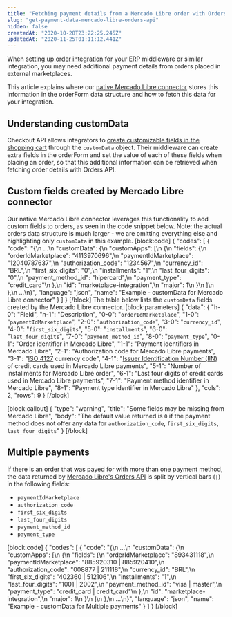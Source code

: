 ```yaml
---
title: "Fetching payment details from a Mercado Libre order with Orders API"
slug: "get-payment-data-mercado-libre-orders-api"
hidden: false
createdAt: "2020-10-28T23:22:25.245Z"
updatedAt: "2020-11-25T01:11:12.441Z"
---
```

When [setting up order integration](https://developers.vtex.com/docs/guides/erp-integration-set-up-order-integration ) for your ERP middleware or similar integration, you may need additional payment details from orders placed in external marketplaces. 

This article explains where our [native Mercado Libre connector](https://help.vtex.com/pt/tracks/mercado-libre-integration-set-up--2YfvI3Jxe0CGIKoWIGQEIq/51oWBHvVxSs8eAwLQhSbSd) stores this information in the orderForm data structure and how to fetch this data for your integration.

## Understanding customData

Checkout API allows integrators to [create customizable fields in the shopping cart](/docs/guides/creating-customizable-fields-in-the-cart-with-checkout-api) through the `customData` object. Their middleware can create extra fields in the orderForm and set the value of each of these fields when placing an order, so that this additional information can be retrieved when fetching order details with Orders API.

## Custom fields created by Mercado Libre connector

Our native Mercado Libre connector leverages this functionality to add custom fields to orders, as seen in the code snippet below. Note: the actual orders data structure is much larger - we are omitting everything else and highlighting only `customData` in this example.
[block:code]
{
  "codes": [
    {
      "code": "{\n ...\n    \"customData\": {\n        \"customApps\": [\n            {\n                \"fields\": {\n                    \"orderIdMarketplace\": \"4113970696\",\n                    \"paymentIdMarketplace\": \"12040787637\",\n                    \"authorization_code\": \"1234567\",\n                    \"currency_id\": \"BRL\",\n                    \"first_six_digits\": \"0\",\n                    \"installments\": \"1\",\n                    \"last_four_digits\": \"0\",\n                    \"payment_method_id\": \"hipercard\",\n                    \"payment_type\": \"credit_card\"\n                },\n                \"id\": \"marketplace-integration\",\n                \"major\": 1\n            }\n        ]\n    },\n ...\n}",
      "language": "json",
      "name": "Example - customData for Mercado Libre connector"
    }
  ]
}
[/block]
The table below lists the `customData` fields created by the Mercado Libre connector.
[block:parameters]
{
  "data": {
    "h-0": "Field",
    "h-1": "Description",
    "0-0": "`orderIdMarketplace`",
    "1-0": "`paymentIdMarketplace`",
    "2-0": "`authorization_code`",
    "3-0": "`currency_id`",
    "4-0": "`first_six_digits`",
    "5-0": "`installments`",
    "6-0": "`last_four_digits`",
    "7-0": "`payment_method_id`",
    "8-0": "`payment_type`",
    "0-1": "Order identifier in Mercado Libre",
    "1-1": "Payment identifiers in Mercado Libre",
    "2-1": "Authorization code for Mercado Libre payments",
    "3-1": "[ISO 4127](https://en.wikipedia.org/wiki/ISO_4217) currency code",
    "4-1": "[Issuer Identification Number (IIN)](https://en.wikipedia.org/wiki/Payment_card_number#Issuer_identification_number_(IIN)) of credit cards used in Mercado Libre payments",
    "5-1": "Number of installments for Mercado Libre order",
    "6-1": "Last four digits of credit cards used in Mercado Libre payments",
    "7-1": "Payment method identifier in Mercado Libre",
    "8-1": "Payment type identifier in Mercado Libre"
  },
  "cols": 2,
  "rows": 9
}
[/block]

[block:callout]
{
  "type": "warning",
  "title": "Some fields may be missing from Mercado Libre",
  "body": "The default value returned is `0` if the payment method does not offer any data for `authorization_code`, `first_six_digits`, `last_four_digits`"
}
[/block]
## Multiple payments

If there is an order that was payed for with more than one payment method, the data returned by [Mercado Libre's Orders API](https://developers.mercadolivre.com.br/en_us/manage-sales#How-can-I-know-if-there-are-two-payments) is split by vertical bars (`|`) in the following fields:

- `paymentIdMarketplace`
- `authorization_code`
- `first_six_digits`
- `last_four_digits`
- `payment_method_id`
- `payment_type`


[block:code]
{
  "codes": [
    {
      "code": "{\n ...\n    \"customData\": {\n        \"customApps\": [\n            {\n                \"fields\": {\n                    \"orderIdMarketplace\": \"893431118\",\n                    \"paymentIdMarketplace\": \"885920310 | 885920410\",\n                    \"authorization_code\": \"008877 | 211118\",\n                    \"currency_id\": \"BRL\",\n                    \"first_six_digits\": \"402360 | 512106\",\n                    \"installments\": \"1\",\n                    \"last_four_digits\": \"1001 | 2002\",\n                    \"payment_method_id\": \"visa | master\",\n                    \"payment_type\": \"credit_card | credit_card\"\n                },\n                \"id\": \"marketplace-integration\",\n                \"major\": 1\n            }\n        ]\n    },\n ...\n}",
      "language": "json",
      "name": "Example - customData for Multiple payments"
    }
  ]
}
[/block]